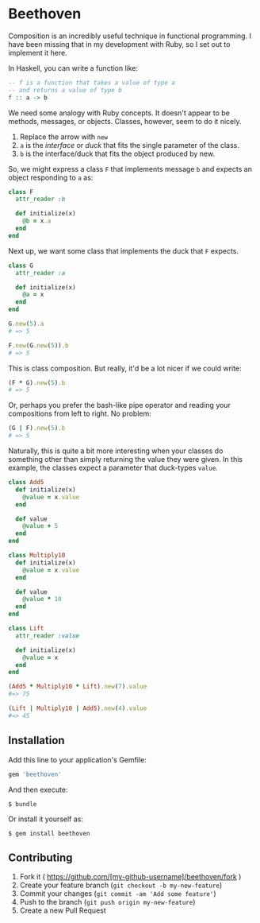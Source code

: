 # Beethoven

Composition is an incredibly useful technique in functional programming.
I have been missing that in my development with Ruby, so I set out to implement it here.

In Haskell, you can write a function like:

```haskell
-- f is a function that takes a value of type a
-- and returns a value of type b
f :: a -> b
```

We need some analogy with Ruby concepts.
It doesn't appear to be methods, messages, or objects.
Classes, however, seem to do it nicely.

1. Replace the arrow with `new`
2. `a` is the *interface* or *duck* that fits the single parameter of the class.
3. `b` is the interface/duck that fits the object produced by new.

So, we might express a class `F` that implements message `b` and expects an object responding to `a` as:

```ruby
class F
  attr_reader :b

  def initialize(x)
    @b = x.a
  end
end
```

Next up, we want some class that implements the duck that `F` expects.

```ruby
class G
  attr_reader :a

  def initialize(x)
    @a = x
  end
end

G.new(5).a
# => 5

F.new(G.new(5)).b
# => 5
```

This is class composition. But really, it'd be a lot nicer if we could write:

```ruby
(F * G).new(5).b
# => 5
```

Or, perhaps you prefer the bash-like pipe operator and reading your compositions from left to right.
No problem:

```ruby
(G | F).new(5).b
# => 5
```

Naturally, this is quite a bit more interesting when your classes do something other than simply returning the value they were given.
In this example, the classes expect a parameter that duck-types `value`.

```ruby
class Add5
  def initialize(x)
    @value = x.value
  end

  def value
    @value + 5
  end
end

class Multiply10
  def initialize(x)
    @value = x.value
  end

  def value
    @value * 10
  end
end

class Lift
  attr_reader :value

  def initialize(x)
    @value = x
  end
end

(Add5 * Multiply10 * Lift).new(7).value
#=> 75

(Lift | Multiply10 | Add5).new(4).value
#=> 45
```

## Installation

Add this line to your application's Gemfile:

```ruby
gem 'beethoven'
```

And then execute:

    $ bundle

Or install it yourself as:

    $ gem install beethoven

## Contributing

1. Fork it ( https://github.com/[my-github-username]/beethoven/fork )
2. Create your feature branch (`git checkout -b my-new-feature`)
3. Commit your changes (`git commit -am 'Add some feature'`)
4. Push to the branch (`git push origin my-new-feature`)
5. Create a new Pull Request
